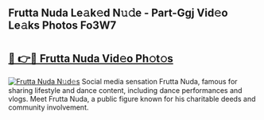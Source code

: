 ## Frutta Nuda Le𝚊k𝚎d N𝚞𝚍e - Part-Ggj Vid𝚎o Le𝚊ks Photos Fo3W7

# <h2><a href="http://fbee6u.evod.top/?m=Frutta+Nuda">🔗 👉🔴 Frutta Nuda Vid𝚎o Ph𝚘t𝚘s</a></h2>

[![Frutta Nuda N𝚞d𝚎s](https://i.imgur.com/8V9OHl7.gif)](http://fbee6u.evod.top/?m=Frutta+Nuda)
Social media sensation Frutta Nuda, famous for sharing lifestyle and dance content, including dance performances and vlogs. Meet Frutta Nuda, a public figure known for his charitable deeds and community involvement. 

